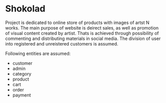 # Shokolad

Project is dedicated to online store of products with images of artst N works. The main purpose of website is deirect sales, as well as promotion of visual content created by artist. Thats is achieved through possibility of commenting and distributing materials in social media. The division of user into registered and unreistered customers is assumed.

Following entities are assumed:
 - customer
 - admin
 - category
 - product
 - cart
 - order
 - payment
